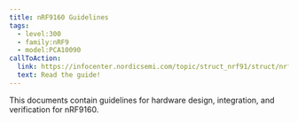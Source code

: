 ```yaml
---
title: nRF9160 Guidelines
tags:
  - level:300
  - family:nRF9
  - model:PCA10090
callToAction:
  link: https://infocenter.nordicsemi.com/topic/struct_nrf91/struct/nrf91_guidelines.html
  text: Read the guide!
---
```


This documents contain guidelines for hardware design, integration, and
verification for nRF9160.
